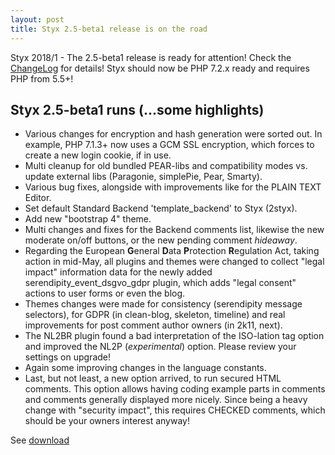 ```yaml
---
layout: post
title: Styx 2.5-beta1 release is on the road
---
```


Styx 2018/1 - The 2.5-beta1 release is ready for attention! Check the [ChangeLog](https://github.com/ophian/styx/blob/2.5-beta1/docs/NEWS) for details!
Styx should now be PHP 7.2.x ready and requires PHP from 5.5+!

## Styx 2.5-beta1 runs (...some highlights)

  - Various changes for encryption and hash generation were sorted out. In example, PHP 7.1.3+ now uses a GCM SSL encryption, which forces to create a new login cookie, if in use.
  - Multi cleanup for old bundled PEAR-libs and compatibility modes vs. update external libs (Paragonie, simplePie, Pear, Smarty).
  - Various bug fixes, alongside with improvements like for the PLAIN TEXT Editor.
  - Set default Standard Backend 'template_backend' to Styx (2styx).
  - Add new "bootstrap 4" theme.
  - Multi changes and fixes for the Backend comments list, likewise the new moderate on/off buttons, or the new pending comment _hideaway_.
  - Regarding the European **G**eneral **D**ata **P**rotection **R**egulation Act, taking action in mid-May, all plugins and themes were changed to collect "legal impact" information data for the newly added serendipity_event_dsgvo_gdpr plugin, which adds "legal consent" actions to user forms or even the blog.
  - Themes changes were made for consistency (serendipity message selectors), for GDPR (in clean-blog, skeleton, timeline) and real improvements for post comment author owners (in 2k11, next).
  - The NL2BR plugin found a bad interpretation of the ISO-lation tag option and improved the NL2P (_experimental_) option. Please review your settings on upgrade!
  - Again some improving changes in the language constants.
  - Last, but not least, a new option arrived, to run secured HTML comments. This option allows having coding example parts in comments and comments generally displayed more nicely. Since being a heavy change with "security impact", this requires CHECKED comments, which should be your owners interest anyway!

See [download](https://github.com/ophian/styx/releases/tag/2.5-beta1)
